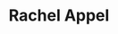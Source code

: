 ---
category: people
layout: people-single
title: Rachel Appel
class: Senior
email: appel@cooper.edu
published: true
---